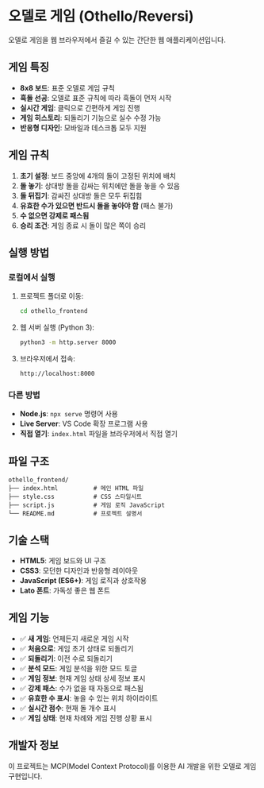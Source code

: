 # 오델로 게임 (Othello/Reversi)

오델로 게임을 웹 브라우저에서 즐길 수 있는 간단한 웹 애플리케이션입니다.

## 게임 특징

- **8x8 보드**: 표준 오델로 게임 규칙
- **흑돌 선공**: 오델로 표준 규칙에 따라 흑돌이 먼저 시작
- **실시간 게임**: 클릭으로 간편하게 게임 진행
- **게임 히스토리**: 되돌리기 기능으로 실수 수정 가능
- **반응형 디자인**: 모바일과 데스크톱 모두 지원

## 게임 규칙

1. **초기 설정**: 보드 중앙에 4개의 돌이 고정된 위치에 배치
2. **돌 놓기**: 상대방 돌을 감싸는 위치에만 돌을 놓을 수 있음
3. **돌 뒤집기**: 감싸진 상대방 돌은 모두 뒤집힘
4. **유효한 수가 있으면 반드시 돌을 놓아야 함** (패스 불가)
5. **수 없으면 강제로 패스됨**
6. **승리 조건**: 게임 종료 시 돌이 많은 쪽이 승리

## 실행 방법

### 로컬에서 실행

1. 프로젝트 폴더로 이동:
   ```bash
   cd othello_frontend
   ```

2. 웹 서버 실행 (Python 3):
   ```bash
   python3 -m http.server 8000
   ```

3. 브라우저에서 접속:
   ```
   http://localhost:8000
   ```

### 다른 방법

- **Node.js**: `npx serve` 명령어 사용
- **Live Server**: VS Code 확장 프로그램 사용
- **직접 열기**: `index.html` 파일을 브라우저에서 직접 열기

## 파일 구조

```
othello_frontend/
├── index.html          # 메인 HTML 파일
├── style.css           # CSS 스타일시트
├── script.js           # 게임 로직 JavaScript
└── README.md           # 프로젝트 설명서
```

## 기술 스택

- **HTML5**: 게임 보드와 UI 구조
- **CSS3**: 모던한 디자인과 반응형 레이아웃
- **JavaScript (ES6+)**: 게임 로직과 상호작용
- **Lato 폰트**: 가독성 좋은 웹 폰트

## 게임 기능

- ✅ **새 게임**: 언제든지 새로운 게임 시작
- ✅ **처음으로**: 게임 초기 상태로 되돌리기
- ✅ **되돌리기**: 이전 수로 되돌리기
- ✅ **분석 모드**: 게임 분석을 위한 모드 토글
- ✅ **게임 정보**: 현재 게임 상태 상세 정보 표시
- ✅ **강제 패스**: 수가 없을 때 자동으로 패스됨
- ✅ **유효한 수 표시**: 놓을 수 있는 위치 하이라이트
- ✅ **실시간 점수**: 현재 돌 개수 표시
- ✅ **게임 상태**: 현재 차례와 게임 진행 상황 표시

## 개발자 정보

이 프로젝트는 MCP(Model Context Protocol)를 이용한 AI 개발을 위한 오델로 게임 구현입니다.

